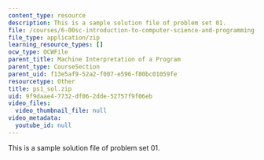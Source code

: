 ```yaml
---
content_type: resource
description: This is a sample solution file of problem set 01.
file: /courses/6-00sc-introduction-to-computer-science-and-programming-spring-2011/9f9daae47732df062dde52757f9f06eb_ps1_sol.zip
file_type: application/zip
learning_resource_types: []
ocw_type: OCWFile
parent_title: Machine Interpretation of a Program
parent_type: CourseSection
parent_uid: f13e5af9-52a2-f007-e596-f80bc01059fe
resourcetype: Other
title: ps1_sol.zip
uid: 9f9daae4-7732-df06-2dde-52757f9f06eb
video_files:
  video_thumbnail_file: null
video_metadata:
  youtube_id: null
---
```

This is a sample solution file of problem set 01.

